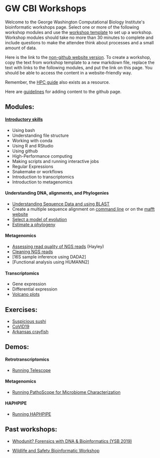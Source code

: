 # GW CBI Workshops
Welcome to the George Washington Computational Biology Institute's bioinformatic workshops page. Select one or more of the following workshop modules and use the [workshop template](workshop_template.md) to set up a workshop. Workshop modules should take no more than 30 minutes to complete and include questions to make the attendee think about processes and a small amount of data.

Here is the link to the [non-github website version](https://gwcbi.github.io/Workshops/). To create a workshop, copy the text from workshop template to a new markdown file, replace the text with links to the following modules, and put the link on this page. You should be able to access the content in a website-friendly way.

Remember, the [HPC guide](https://gwcbi.github.io/HPC/) also exists as a resource.

Here are [guidelines](guidelines.md) for adding content to the github page.

## Modules: 
#### [Introductory skills](https://github.com/gwcbi/Workshops/tree/master/IntroductorySkills)
* Using bash
* Understanding file structure
* Working with conda
* Using R and RStudio
* Using github
* High-Performance computing
* Making scripts and running interactive jobs
* Regular Expressions
* Snakemake or workflows
* Introduction to transcriptomics
* Introduction to metagenomics
#### Understanding DNA, alignments, and Phylogenies
* [Understanding Sequence Data and using BLAST](phylogenetics/blast.md)
* Create a multiple sequence alignment on [command line](phylogenetics/align.md) or on the [mafft website](phylogenetics/mafft.md)
* [Select a model of evolution](phylogenetics/modeltest.md)
* [Estimate a phylogeny](phylogenetics/phylogeny.md)
#### Metagenomics
* [Assessing read quality of NGS reads](QC.md) (Hayley)
* [Cleaning NGS reads](cleanreads.md)
* [16S sample inference using DADA2]
* [Functional analysis using HUMANN2]


#### Transcriptomics
* Gene expression
* Differential expression
* [Volcano plots](https://github.com/gwcbi/Workshops/tree/master/Transcriptomics/volcano.md)

## Exercises:
* [Suspicious sushi](exercises/sushi.md)
* [CoVID19](exercises/covid19.md)
* [Arkansas crayfish](exercises/crayfish.md)

## Demos:
#### Retrotranscriptomics
* [Running Telescope](https://github.com/gwcbi/Workshops/blob/master/telescopeDemo/README.md)

#### Metagenomics
* [Running PathoScope for Microbiome Characterization](pathoscope.md)

#### HAPHPIPE
* [Running HAPHPIPE](https://gwcbi.github.io/haphpipe_docs/demos/)


## Past workshops:

* [Whodunit? Forensics with DNA & Bioinformatics (YSB 2019)](whodunit_workshop)

* [Wildlife and Safety Bioinformatic Workshop](wildlife_safety_workshops)

